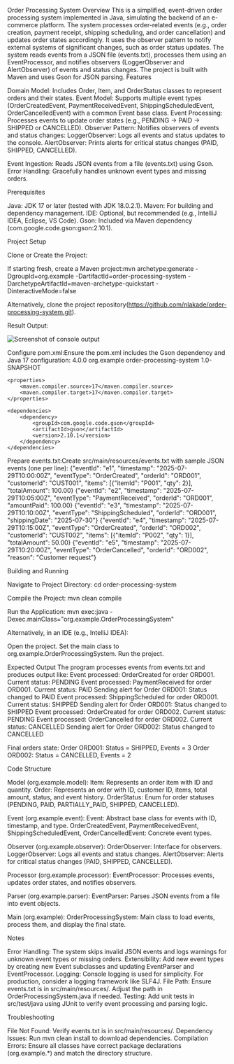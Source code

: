 Order Processing System
Overview
This is a simplified, event-driven order processing system implemented in Java, simulating the backend of an e-commerce platform. The system processes order-related events (e.g., order creation, payment receipt, shipping scheduling, and order cancellation) and updates order states accordingly. It uses the observer pattern to notify external systems of significant changes, such as order status updates.
The system reads events from a JSON file (events.txt), processes them using an EventProcessor, and notifies observers (LoggerObserver and AlertObserver) of events and status changes. The project is built with Maven and uses Gson for JSON parsing.
Features

Domain Model: Includes Order, Item, and OrderStatus classes to represent orders and their states.
Event Model: Supports multiple event types (OrderCreatedEvent, PaymentReceivedEvent, ShippingScheduledEvent, OrderCancelledEvent) with a common Event base class.
Event Processing: Processes events to update order states (e.g., PENDING → PAID → SHIPPED or CANCELLED).
Observer Pattern: Notifies observers of events and status changes:
LoggerObserver: Logs all events and status updates to the console.
AlertObserver: Prints alerts for critical status changes (PAID, SHIPPED, CANCELLED).


Event Ingestion: Reads JSON events from a file (events.txt) using Gson.
Error Handling: Gracefully handles unknown event types and missing orders.

Prerequisites

Java: JDK 17 or later (tested with JDK 18.0.2.1).
Maven: For building and dependency management.
IDE: Optional, but recommended (e.g., IntelliJ IDEA, Eclipse, VS Code).
Gson: Included via Maven dependency (com.google.code.gson:gson:2.10.1).

Project Setup

Clone or Create the Project:

If starting fresh, create a Maven project:mvn archetype:generate -DgroupId=org.example -DartifactId=order-processing-system -DarchetypeArtifactId=maven-archetype-quickstart -DinteractiveMode=false


Alternatively, clone the project repository(https://github.com/nlakade/order-processing-system.git).

Result Output:

![Screenshot of console output](https://github.com/username/order-processing-system/raw/main/images/Screenshot_20250907_222055.png)





Configure pom.xml:Ensure the pom.xml includes the Gson dependency and Java 17 configuration:
<project xmlns="http://maven.apache.org/POM/4.0.0"
         xmlns:xsi="http://www.w3.org/2001/XMLSchema-instance"
         xsi:schemaLocation="http://maven.apache.org/POM/4.0.0 http://maven.apache.org/xsd/maven-4.0.0.xsd">
    <modelVersion>4.0.0</modelVersion>
    <groupId>org.example</groupId>
    <artifactId>order-processing-system</artifactId>
    <version>1.0-SNAPSHOT</version>

    <properties>
        <maven.compiler.source>17</maven.compiler.source>
        <maven.compiler.target>17</maven.compiler.target>
    </properties>

    <dependencies>
        <dependency>
            <groupId>com.google.code.gson</groupId>
            <artifactId>gson</artifactId>
            <version>2.10.1</version>
        </dependency>
    </dependencies>
</project>


Prepare events.txt:Create src/main/resources/events.txt with sample JSON events (one per line):
{"eventId": "e1", "timestamp": "2025-07-29T10:00:00Z", "eventType": "OrderCreated", "orderId": "ORD001", "customerId": "CUST001", "items": [{"itemId": "P001", "qty": 2}], "totalAmount": 100.00}
{"eventId": "e2", "timestamp": "2025-07-29T10:05:00Z", "eventType": "PaymentReceived", "orderId": "ORD001", "amountPaid": 100.00}
{"eventId": "e3", "timestamp": "2025-07-29T10:10:00Z", "eventType": "ShippingScheduled", "orderId": "ORD001", "shippingDate": "2025-07-30"}
{"eventId": "e4", "timestamp": "2025-07-29T10:15:00Z", "eventType": "OrderCreated", "orderId": "ORD002", "customerId": "CUST002", "items": [{"itemId": "P002", "qty": 1}], "totalAmount": 50.00}
{"eventId": "e5", "timestamp": "2025-07-29T10:20:00Z", "eventType": "OrderCancelled", "orderId": "ORD002", "reason": "Customer request"}



Building and Running

Navigate to Project Directory:
cd order-processing-system


Compile the Project:
mvn clean compile


Run the Application:
mvn exec:java -Dexec.mainClass="org.example.OrderProcessingSystem"

Alternatively, in an IDE (e.g., IntelliJ IDEA):

Open the project.
Set the main class to org.example.OrderProcessingSystem.
Run the project.



Expected Output
The program processes events from events.txt and produces output like:
Event processed: OrderCreated for order ORD001. Current status: PENDING
Event processed: PaymentReceived for order ORD001. Current status: PAID
Sending alert for Order ORD001: Status changed to PAID
Event processed: ShippingScheduled for order ORD001. Current status: SHIPPED
Sending alert for Order ORD001: Status changed to SHIPPED
Event processed: OrderCreated for order ORD002. Current status: PENDING
Event processed: OrderCancelled for order ORD002. Current status: CANCELLED
Sending alert for Order ORD002: Status changed to CANCELLED

Final orders state:
Order ORD001: Status = SHIPPED, Events = 3
Order ORD002: Status = CANCELLED, Events = 2

Code Structure

Model (org.example.model):
Item: Represents an order item with ID and quantity.
Order: Represents an order with ID, customer ID, items, total amount, status, and event history.
OrderStatus: Enum for order statuses (PENDING, PAID, PARTIALLY_PAID, SHIPPED, CANCELLED).


Event (org.example.event):
Event: Abstract base class for events with ID, timestamp, and type.
OrderCreatedEvent, PaymentReceivedEvent, ShippingScheduledEvent, OrderCancelledEvent: Concrete event types.


Observer (org.example.observer):
OrderObserver: Interface for observers.
LoggerObserver: Logs all events and status changes.
AlertObserver: Alerts for critical status changes (PAID, SHIPPED, CANCELLED).


Processor (org.example.processor):
EventProcessor: Processes events, updates order states, and notifies observers.


Parser (org.example.parser):
EventParser: Parses JSON events from a file into event objects.


Main (org.example):
OrderProcessingSystem: Main class to load events, process them, and display the final state.



Notes

Error Handling: The system skips invalid JSON events and logs warnings for unknown event types or missing orders.
Extensibility: Add new event types by creating new Event subclasses and updating EventParser and EventProcessor.
Logging: Console logging is used for simplicity. For production, consider a logging framework like SLF4J.
File Path: Ensure events.txt is in src/main/resources/. Adjust the path in OrderProcessingSystem.java if needed.
Testing: Add unit tests in src/test/java using JUnit to verify event processing and parsing logic.

Troubleshooting

File Not Found: Verify events.txt is in src/main/resources/.
Dependency Issues: Run mvn clean install to download dependencies.
Compilation Errors: Ensure all classes have correct package declarations (org.example.*) and match the directory structure.


